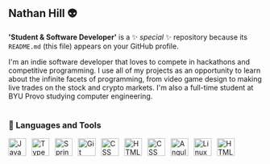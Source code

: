 ## Nathan Hill 👽

**'Student & Software Developer'** is a ✨ _special_ ✨ repository because its `README.md` (this file) appears on your GitHub profile.

I'm an indie software developer that loves to compete in hackathons and competitive programming. I use all of my projects as an opportunity to learn about the infinite facets of programming, from video game design to making live trades on the stock and crypto markets. I'm also a full-time student at BYU Provo studying computer engineering.

#

### 🤖 Languages and Tools

<img align="left" alt="Java" width="35px" style="padding-right:8px;" src="https://cdn.jsdelivr.net/gh/devicons/devicon@latest/icons/python/python-original.svg"/>
<img align="left" alt="TypeScript" width="35px" style="padding-right:8px;" 
src="https://cdn.jsdelivr.net/gh/devicons/devicon@latest/icons/csharp/csharp-original.svg" />
<img align="left" alt="Spring" width="35px" style="padding-right:8px;" 
src="https://cdn.jsdelivr.net/gh/devicons/devicon@latest/icons/solidity/solidity-original.svg" />
<img align="left" alt="Git" width="35px" style="padding-right:8px;" 
src="https://cdn.jsdelivr.net/gh/devicons/devicon@latest/icons/cplusplus/cplusplus-original.svg" />    
<img align="left" alt="CSS" width="35px" style="padding-right:8px;" 
src="https://cdn.jsdelivr.net/gh/devicons/devicon@latest/icons/javascript/javascript-original.svg" />  
<img align="left" alt="HTML" width="35px" style="padding-right:8px;" 
src="https://cdn.jsdelivr.net/gh/devicons/devicon@latest/icons/vscode/vscode-original.svg" />        
<img align="left" alt="CSS" width="35px" style="padding-right:8px;" 
src="https://cdn.jsdelivr.net/gh/devicons/devicon@latest/icons/visualstudio/visualstudio-original.svg" /> 
<img align="left" alt="Angular" width="35px" style="padding-right:8px;" 
src="https://cdn.jsdelivr.net/gh/devicons/devicon@latest/icons/blender/blender-original.svg" />
<img align="left" alt="Linux" width="35px" style="padding-right:8px;" 
src="https://cdn.jsdelivr.net/gh/devicons/devicon@latest/icons/arduino/arduino-original-wordmark.svg" />        
<img align="left" alt="HTML" width="35px" style="padding-right:8px;" 
src="https://cdn.jsdelivr.net/gh/devicons/devicon@latest/icons/unity/unity-original.svg" />          
<br />
